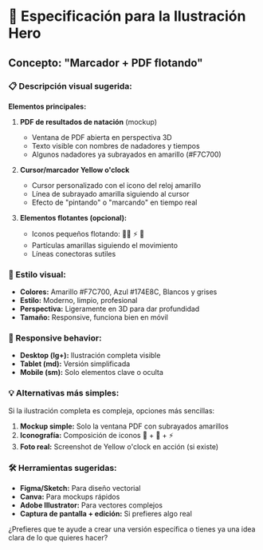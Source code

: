 # 🎨 Especificación para la Ilustración Hero

## Concepto: "Marcador + PDF flotando"

### 📋 Descripción visual sugerida:

**Elementos principales:**
1. **PDF de resultados de natación** (mockup)
   - Ventana de PDF abierta en perspectiva 3D
   - Texto visible con nombres de nadadores y tiempos
   - Algunos nadadores ya subrayados en amarillo (#F7C700)

2. **Cursor/marcador Yellow o'clock**
   - Cursor personalizado con el icono del reloj amarillo
   - Línea de subrayado amarilla siguiendo al cursor
   - Efecto de "pintando" o "marcando" en tiempo real

3. **Elementos flotantes (opcional):**
   - Iconos pequeños flotando: 🏊‍♂️ ⚡ 🎯
   - Partículas amarillas siguiendo el movimiento
   - Líneas conectoras sutiles

### 🎨 Estilo visual:
- **Colores:** Amarillo #F7C700, Azul #174E8C, Blancos y grises
- **Estilo:** Moderno, limpio, profesional
- **Perspectiva:** Ligeramente en 3D para dar profundidad
- **Tamaño:** Responsive, funciona bien en móvil

### 📱 Responsive behavior:
- **Desktop (lg+):** Ilustración completa visible
- **Tablet (md):** Versión simplificada 
- **Mobile (sm):** Solo elementos clave o oculta

### 💡 Alternativas más simples:
Si la ilustración completa es compleja, opciones más sencillas:

1. **Mockup simple:** Solo la ventana PDF con subrayados amarillos
2. **Iconografía:** Composición de iconos 📄 + 🎯 + ⚡
3. **Foto real:** Screenshot de Yellow o'clock en acción (si existe)

### 🛠️ Herramientas sugeridas:
- **Figma/Sketch:** Para diseño vectorial
- **Canva:** Para mockups rápidos
- **Adobe Illustrator:** Para vectores complejos
- **Captura de pantalla + edición:** Si prefieres algo real

¿Prefieres que te ayude a crear una versión específica o tienes ya una idea clara de lo que quieres hacer?
